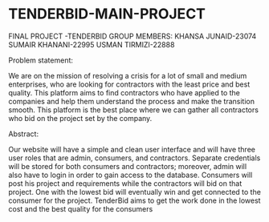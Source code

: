 # TENDERBID-MAIN-PROJECT

FINAL PROJECT -TENDERBID 
GROUP MEMBERS:
KHANSA JUNAID-23074
SUMAIR KHANANI-22995
USMAN TIRMIZI-22888


Problem statement:

We are on the mission of resolving a crisis for a lot of small and medium
enterprises, who are looking for contractors with the least price and
best quality. This platform aims to find contractors who have applied to
the companies and help them understand the process and make the
transition smooth. This platform is the best place where we can gather
all contractors who bid on the project set by the company.



Abstract:

Our website will have a simple and clean user interface and will have
three user roles that are admin, consumers, and contractors. Separate
credentials will be stored for both consumers and contractors;
moreover, admin will also have to login in order to gain access to the
database. Consumers will post his project and requirements while the
contractors will bid on that project. One with the lowest bid will
eventually win and get connected to the consumer for the project.
TenderBid aims to get the work done in the lowest cost and the best
quality for the consumers
